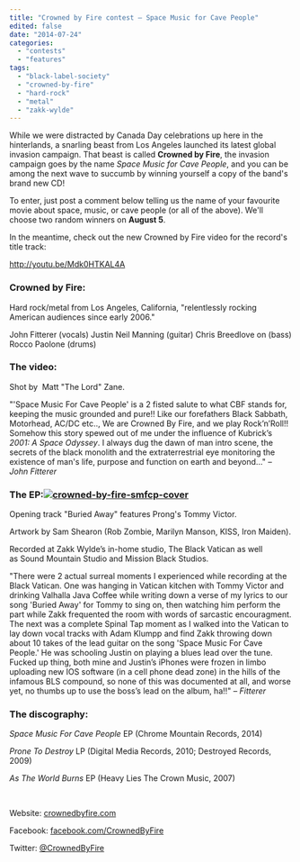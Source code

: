 ```yaml
---
title: "Crowned by Fire contest – Space Music for Cave People"
edited: false
date: "2014-07-24"
categories:
  - "contests"
  - "features"
tags:
  - "black-label-society"
  - "crowned-by-fire"
  - "hard-rock"
  - "metal"
  - "zakk-wylde"
---
```


While we were distracted by Canada Day celebrations up here in the hinterlands, a snarling beast from Los Angeles launched its latest global invasion campaign. That beast is called **Crowned by Fire**, the invasion campaign goes by the name _Space Music for Cave People_, and you can be among the next wave to succumb by winning yourself a copy of the band's brand new CD!

To enter, just post a comment below telling us the name of your favourite movie about space, music, or cave people (or all of the above). We'll choose two random winners on **August 5**.

In the meantime, check out the new Crowned by Fire video for the record's title track:

http://youtu.be/Mdk0HTKAL4A

### Crowned by Fire:

Hard rock/metal from Los Angeles, California, "relentlessly rocking American audiences since early 2006."

John Fitterer (vocals) Justin Neil Manning (guitar) Chris Breedlove on (bass) Rocco Paolone (drums)

### The video:

Shot by  Matt "The Lord" Zane.

"'Space Music For Cave People' is a 2 fisted salute to what CBF stands for, keeping the music grounded and pure!! Like our forefathers Black Sabbath, Motorhead, AC/DC etc.., We are Crowned By Fire, and we play Rock’n’Roll!! Somehow this story spewed out of me under the influence of Kubrick’s _2001: A Space Odyssey_. I always dug the dawn of man intro scene, the secrets of the black monolith and the extraterrestrial eye monitoring the existence of man's life, purpose and function on earth and beyond…" _– John Fitterer_

### The EP:[![crowned-by-fire-smfcp-cover](https://hellbound.ca/wp-content/uploads/2014/07/crowned-by-fire-smfcp-cover-300x300.jpg)](https://hellbound.ca/wp-content/uploads/2014/07/crowned-by-fire-smfcp-cover.jpg)

Opening track "Buried Away" features Prong's Tommy Victor.

Artwork by Sam Shearon (Rob Zombie, Marilyn Manson, KISS, Iron Maiden).

Recorded at Zakk Wylde’s in-home studio, The Black Vatican as well as Sound Mountain Studio and Mission Black Studios.

"There were 2 actual surreal moments I experienced while recording at the Black Vatican. One was hanging in Vatican kitchen with Tommy Victor and drinking Valhalla Java Coffee while writing down a verse of my lyrics to our song 'Buried Away' for Tommy to sing on, then watching him perform the part while Zakk frequented the room with words of sarcastic encouragment. The next was a complete Spinal Tap moment as I walked into the Vatican to lay down vocal tracks with Adam Klumpp and find Zakk throwing down about 10 takes of the lead guitar on the song 'Space Music For Cave People.' He was schooling Justin on playing a blues lead over the tune. Fucked up thing, both mine and Justin’s iPhones were frozen in limbo uploading new IOS software (in a cell phone dead zone) in the hills of the infamous BLS compound, so none of this was documented at all, and worse yet, no thumbs up to use the boss’s lead on the album, ha!!" _– Fitterer_

### The discography:

_Space Music For Cave People_ EP (Chrome Mountain Records, 2014)

_Prone To Destroy_ LP (Digital Media Records, 2010; Destroyed Records, 2009)

_As The World Burns_ EP (Heavy Lies The Crown Music, 2007)

 

Website: [crownedbyfire.com](http://crownedbyfire.com)

Facebook: [facebook.com/CrownedByFire](http://Facebook.com/CrownedByFire)

Twitter: [@CrownedByFire](http://twitter.com/CrownedByFire)
